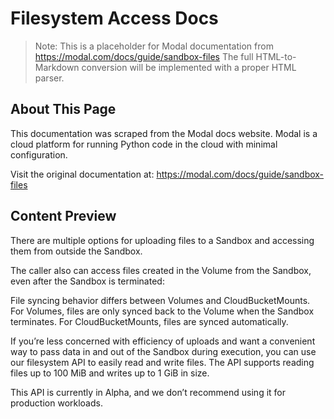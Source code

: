 # Filesystem Access Docs

> Note: This is a placeholder for Modal documentation from https://modal.com/docs/guide/sandbox-files
> The full HTML-to-Markdown conversion will be implemented with a proper HTML parser.

## About This Page

This documentation was scraped from the Modal docs website. Modal is a cloud platform for running Python code in the cloud with minimal configuration.

Visit the original documentation at: https://modal.com/docs/guide/sandbox-files

## Content Preview

There are multiple options for uploading files to a Sandbox and accessing them
from outside the Sandbox.

The caller also can access files created in the Volume from the Sandbox, even after the Sandbox is terminated:

File syncing behavior differs between Volumes and CloudBucketMounts. For
Volumes, files are only synced back to the Volume when the Sandbox terminates.
For CloudBucketMounts, files are synced automatically.

If you’re less concerned with efficiency of uploads and want a convenient way
to pass data in and out of the Sandbox during execution, you can use our
filesystem API to easily read and write files. The API supports reading
files up to 100 MiB and writes up to 1 GiB in size.

This API is currently in Alpha, and we don’t recommend using it for production
workloads.

